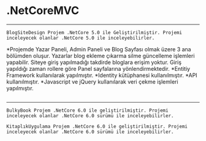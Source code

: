 # .NetCoreMVC

---

```
BlogSiteDesign Projem .NetCore 5.0 ile Geliştirilmiştir. Projemi inceleyecek olanlar .NetCore 5.0 ile inceleyebilirler. 

```
*Projemde Yazar Paneli, Admin Paneli ve Blog Sayfası olmak üzere 3 ana bölümden oluşur. Yazarlar blog ekleme çıkarma silme güncelleme işlemleri yapabilir. Siteye giriş yapılmadığı takdirde bloglara erişim yoktur. Giriş yapıldığı zaman rollere göre Panel sayfalarına yönlendirmektedir. 
*Entitiy Framework kullanılarak yapılmıştır. 
*Identity kütüphanesi kullanılmıştır.
*API kullanılmıştır.
*Javascript ve jQuery kullanılarak veri çekme işlemleri yapılmıştır.
```

```
---

```
BulkyBook Projem .NetCore 6.0 ile geliştirilmiştir. Projemi inceleyecek olanlar .NetCore 6.0 sürümü ile inceleyebilirler.
```

```
KitaplıkUygulama Projem .NetCore 6.0 ile geliştirilmiştir. Projemi inceleyecek olanlar .NetCore 6.0 sürümü ile inceleyebilirler.
```
